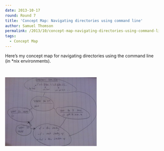 ```yaml
---
date: 2013-10-17
round: Round 7
title: 'Concept Map: Navigating directories using command line'
author: Samuel Thomson
permalink: /2013/10/concept-map-navigating-directories-using-command-line/
tags:
  - Concept Map
---
```

Here&#8217;s my concept map for navigating directories using the command line (in *nix environments).

&nbsp;

[<img class="alignnone size-medium wp-image-4819" alt="WP_000125" src="/uploads/2013/10/WP_000125-300x225.jpg" width="300" height="225" />][1]

 [1]: /uploads/2013/10/WP_000125.jpg
